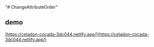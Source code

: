 "# ChangeAttributeOrder" 
## demo

[https://celadon-cocada-3dc044.netlify.app/](https://celadon-cocada-3dc044.netlify.app/)


